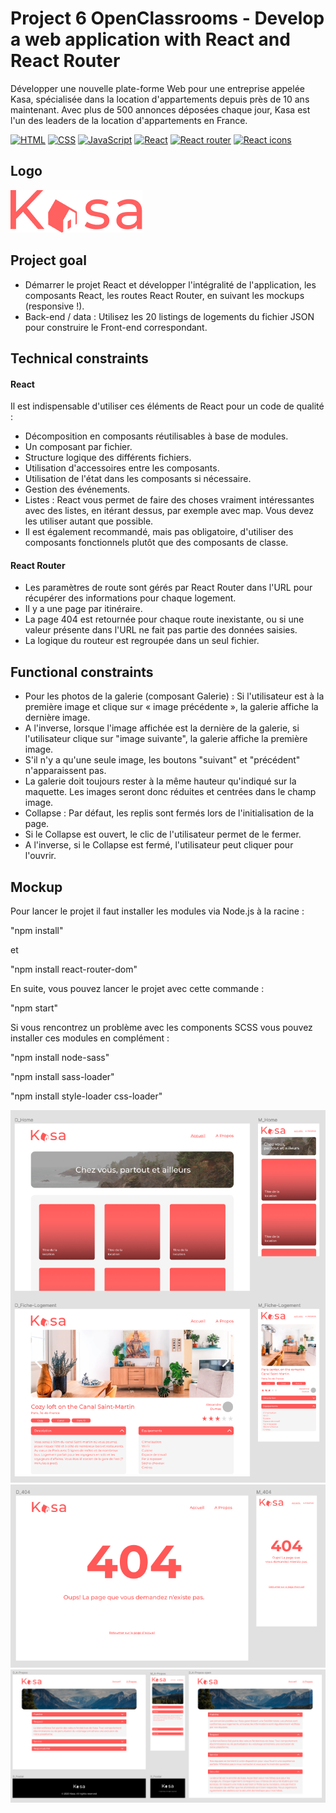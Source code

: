 # Project 6 OpenClassrooms - Develop a web application with React and React Router

Développer une nouvelle plate-forme Web pour une entreprise appelée Kasa, spécialisée dans la location d'appartements depuis près de 10 ans maintenant.
Avec plus de 500 annonces déposées chaque jour, Kasa est l'un des leaders de la location d'appartements en France.

[![HTML](https://img.shields.io/badge/HTML-HyperText%20Markup%20Language-orange)](https://developer.mozilla.org/fr/docs/Learn/HTML)
[![CSS](https://img.shields.io/badge/CSS-Cascading%20Style%20Sheets-blue)](https://developer.mozilla.org/fr/docs/Web/CSS)
[![JavaScript](https://img.shields.io/badge/JS-JavaScript-yellow)](https://www.javascript.com/)
[![React](https://img.shields.io/badge/React-18.2.0-9cf)](https://fr.reactjs.org/)
[![React router](https://img.shields.io/badge/React%20Router-v6.2.2-orange)](https://v5.reactrouter.com/web/guides/quick-start)
[![React icons](https://img.shields.io/badge/React%20Icons-4.4.0-green)](https://react-icons.github.io/react-icons/)

## Logo

![Logo](public/logo.png)

## Project goal

- Démarrer le projet React et développer l'intégralité de l'application, les composants React, les routes React Router, en suivant les mockups (responsive !).
- Back-end / data : Utilisez les 20 listings de logements du fichier JSON pour construire le Front-end correspondant.

## Technical constraints

#### React

Il est indispensable d'utiliser ces éléments de React pour un code de qualité :

- Décomposition en composants réutilisables à base de modules.
- Un composant par fichier.
- Structure logique des différents fichiers.
- Utilisation d'accessoires entre les composants.
- Utilisation de l'état dans les composants si nécessaire.
- Gestion des événements.
- Listes : React vous permet de faire des choses vraiment intéressantes avec des listes, en itérant dessus, par exemple avec map. Vous devez les utiliser autant que possible.
- Il est également recommandé, mais pas obligatoire, d'utiliser des composants fonctionnels plutôt que des composants de classe.


#### React Router

- Les paramètres de route sont gérés par React Router dans l'URL pour récupérer des informations pour chaque logement.
- Il y a une page par itinéraire.
- La page 404 est retournée pour chaque route inexistante, ou si une valeur présente dans l'URL ne fait pas partie des données saisies.
- La logique du routeur est regroupée dans un seul fichier.

## Functional constraints

- Pour les photos de la galerie (composant Galerie) : Si l'utilisateur est à la première image et clique sur « image précédente », la galerie affiche la dernière image.
- A l'inverse, lorsque l'image affichée est la dernière de la galerie, si l'utilisateur clique sur "image suivante", la galerie affiche la première image.
- S'il n'y a qu'une seule image, les boutons "suivant" et "précédent" n'apparaissent pas.
- La galerie doit toujours rester à la même hauteur qu'indiqué sur la maquette. Les images seront donc réduites et centrées dans le champ image.
- Collapse : Par défaut, les replis sont fermés lors de l'initialisation de la page.
- Si le Collapse est ouvert, le clic de l'utilisateur permet de le fermer.
- A l'inverse, si le Collapse est fermé, l'utilisateur peut cliquer pour l'ouvrir.

## Mockup

Pour lancer le projet il faut installer les modules via Node.js à la racine : 

"npm install"

et

"npm install react-router-dom"

En suite, vous pouvez lancer le projet avec cette commande : 

"npm start"

Si vous rencontrez un problème avec les components SCSS vous pouvez installer ces modules en complément : 

"npm install node-sass"

"npm install sass-loader"

"npm install style-loader css-loader" 

![mockup1](public/mockup1.png)
![mockup2](public/mockup2.png)
![mockup3](public/mockup3.png)
